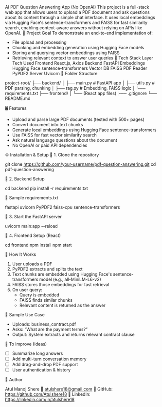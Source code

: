 AI PDF Question Answering App (No OpenAI)
This project is a full-stack web app that allows users to upload a PDF document and ask questions about its content through a simple chat interface. It uses local embeddings via Hugging Face's sentence-transformers and FAISS for fast similarity search, enabling context-aware answers without relying on APIs like OpenAI.
🎯 Project Goal
To demonstrate an end-to-end implementation of:
- File upload and processing
- Chunking and embedding generation using Hugging Face models
- Storing and querying vector embeddings using FAISS
- Retrieving relevant context to answer user queries
🔧 Tech Stack
Layer	Tech Used
Frontend	React.js, Axios
Backend	FastAPI
Embeddings	Hugging Face sentence-transformers
Vector DB	FAISS
PDF Reader	PyPDF2
Server	Uvicorn
📁 Folder Structure

project-root/
├── backend/
│   ├── main.py              # FastAPI app
│   ├── utils.py             # PDF parsing, chunking
│   ├── rag.py               # Embedding, FAISS logic
│   └── requirements.txt
├── frontend/
│   └── (React app files)
├── .gitignore
└── README.md

🖥️ Features

- Upload and parse large PDF documents (tested with 500+ pages)
- Convert document into text chunks
- Generate local embeddings using Hugging Face sentence-transformers
- Use FAISS for fast vector similarity search
- Ask natural language questions about the document
- No OpenAI or paid API dependencies

⚙️ Installation & Setup
🔹 1. Clone the repository

git clone https://github.com/your-username/pdf-question-answering.git
cd pdf-question-answering

🔹 2. Backend Setup

cd backend
pip install -r requirements.txt

📄 Sample requirements.txt

fastapi
uvicorn
PyPDF2
faiss-cpu
sentence-transformers

🔹 3. Start the FastAPI server

uvicorn main:app --reload

🔹 4. Frontend Setup (React)

cd frontend
npm install
npm start

🧠 How It Works

1. User uploads a PDF
2. PyPDF2 extracts and splits the text
3. Text chunks are embedded using Hugging Face's sentence-transformers model (e.g., all-MiniLM-L6-v2)
4. FAISS stores those embeddings for fast retrieval
5. On user query:
    - Query is embedded
    - FAISS finds similar chunks
    - Relevant content is returned as the answer

🧪 Sample Use Case

- Uploads: business_contract.pdf
- Asks: “What are the payment terms?”
- Output: System extracts and returns relevant contract clause

📌 To Improve (Ideas)

- [ ] Summarize long answers
- [ ] Add multi-turn conversation memory
- [ ] Add drag-and-drop PDF support
- [ ] User authentication & history

🙋 Author

Atul Manoj Shere
📧 atulshere18@gmail.com
🔗 GitHub: https://github.com/Atulshere18
🔗 LinkedIn: https://linkedin.com/in/atulshere18

